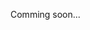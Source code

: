 Comming soon... 
<!---
TiagoSAmaral/TiagoSAmaral is a ✨ special ✨ repository because its `README.md` (this file) appears on your GitHub profile.
You can click the Preview link to take a look at your changes.
--->
